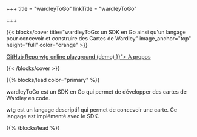 +++
title = "wardleyToGo"
linkTitle = "wardleyToGo"

+++

{{< blocks/cover title="wardleyToGo: un SDK en Go ainsi qu'un langage pour concevoir et construire des Cartes de Wardley" image_anchor="top" height="full" color="orange" >}}
<div class="mx-auto">
	<a class="btn btn-lg btn-primary mr-3 mb-4" href="https://github.com/owulveryck/wardleyToGo">
		GitHub Repo <i class="fab fa-github ml-2 "></i>
	</a>
	<a class="btn btn-lg btn-secondary mr-3 mb-4" href="{{< baseurl >}}/demo">
		wtg online playground (demo) <i class="fas fa-arrow-alt-circle-right ml-2"></i>
	</a>
		<a class="btn btn-lg btn-primary mr-3 mb-4" href="{{< relref "/about" >}}">
		A propos <i class="fas fa-arrow-alt-circle-right ml-2"></i>
	</a>

{{< /blocks/cover >}}


{{% blocks/lead color="primary" %}}
<p> wardleyToGo est un SDK en Go qui permet de développer des cartes de Wardley en code.</p>

<p> wtg est un langage descriptif qui permet de concevoir une carte. Ce langage est implémenté avec le SDK.</p>
{{% /blocks/lead %}}

